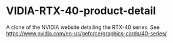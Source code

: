# VIDIA-RTX-40-product-detail
A clone of the NVIDIA website detailing the RTX-40 series. See  https://www.nvidia.com/en-us/geforce/graphics-cards/40-series/
